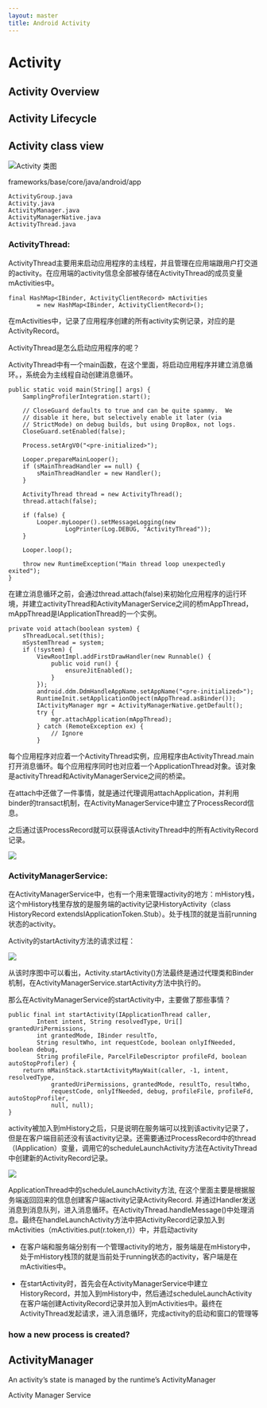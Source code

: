 ```yaml
---
layout: master
title: Android Activity
---
```


# Activity

## Activity Overview

## Activity Lifecycle

## Activity class view

![Activity 类图](http://hi.csdn.net/attachment/201106/27/62017_1309154560MBjJ.png)

frameworks/base/core/java/android/app

    ActivityGroup.java
    Activity.java  
    ActivityManager.java  
    ActivityManagerNative.java  
    ActivityThread.java

### ActivityThread:

ActivityThread主要用来启动应用程序的主线程，并且管理在应用端跟用户打交道的activity。在应用端的activity信息全部被存储在ActivityThread的成员变量mActivities中。

    final HashMap<IBinder, ActivityClientRecord> mActivities
            = new HashMap<IBinder, ActivityClientRecord>();

在mActivities中，记录了应用程序创建的所有activity实例记录，对应的是ActivityRecord。

ActivityThread是怎么启动应用程序的呢？

ActivityThread中有一个main函数，在这个里面，将启动应用程序并建立消息循环。，系统会为主线程自动创建消息循环。

    public static void main(String[] args) {
        SamplingProfilerIntegration.start();

        // CloseGuard defaults to true and can be quite spammy.  We
        // disable it here, but selectively enable it later (via
        // StrictMode) on debug builds, but using DropBox, not logs.
        CloseGuard.setEnabled(false);

        Process.setArgV0("<pre-initialized>");

        Looper.prepareMainLooper();
        if (sMainThreadHandler == null) {
            sMainThreadHandler = new Handler();
        }

        ActivityThread thread = new ActivityThread();
        thread.attach(false);

        if (false) {
            Looper.myLooper().setMessageLogging(new
                    LogPrinter(Log.DEBUG, "ActivityThread"));
        }

        Looper.loop();

        throw new RuntimeException("Main thread loop unexpectedly exited");
    }

在建立消息循环之前，会通过thread.attach(false)来初始化应用程序的运行环境，并建立activityThread和ActivityManagerService之间的桥mAppThread， mAppThread是IApplicationThread的一个实例。

    private void attach(boolean system) {
        sThreadLocal.set(this);
        mSystemThread = system;
        if (!system) {
            ViewRootImpl.addFirstDrawHandler(new Runnable() {
                public void run() {
                    ensureJitEnabled();
                }
            });
            android.ddm.DdmHandleAppName.setAppName("<pre-initialized>");
            RuntimeInit.setApplicationObject(mAppThread.asBinder());
            IActivityManager mgr = ActivityManagerNative.getDefault();
            try {
                mgr.attachApplication(mAppThread);
            } catch (RemoteException ex) {
                // Ignore
            }


每个应用程序对应着一个ActivityThread实例，应用程序由ActivityThread.main打开消息循环。每个应用程序同时也对应着一个ApplicationThread对象。该对象是activityThread和ActivityManagerService之间的桥梁。

在attach中还做了一件事情，就是通过代理调用attachApplication，并利用binder的transact机制，在ActivityManagerService中建立了ProcessRecord信息。

之后通过该ProcessRecord就可以获得该ActivityThread中的所有ActivityRecord记录。

![](http://hi.csdn.net/attachment/201106/27/62017_1309154561sT75.png)


### ActivityManagerService:

在ActivityManagerService中，也有一个用来管理activity的地方：mHistory栈，这个mHistory栈里存放的是服务端的activity记录HistoryActivity（class HistoryRecord extendsIApplicationToken.Stub）。处于栈顶的就是当前running状态的activity。

Activity的startActivity方法的请求过程：

![](http://hi.csdn.net/attachment/201106/27/62017_1309154561aAz8.png)

从该时序图中可以看出，Activity.startActivity()方法最终是通过代理类和Binder机制，在ActivityManagerService.startActivity方法中执行的。

那么在ActivityManagerService的startActivity中，主要做了那些事情？

    public final int startActivity(IApplicationThread caller,
            Intent intent, String resolvedType, Uri[] grantedUriPermissions,
            int grantedMode, IBinder resultTo,
            String resultWho, int requestCode, boolean onlyIfNeeded, boolean debug,
            String profileFile, ParcelFileDescriptor profileFd, boolean autoStopProfiler) {
        return mMainStack.startActivityMayWait(caller, -1, intent, resolvedType,
                grantedUriPermissions, grantedMode, resultTo, resultWho,
                requestCode, onlyIfNeeded, debug, profileFile, profileFd, autoStopProfiler,
                null, null);
    }


activity被加入到mHistory之后，只是说明在服务端可以找到该activity记录了，但是在客户端目前还没有该activity记录。还需要通过ProcessRecord中的thread（IApplication）变量，调用它的scheduleLaunchActivity方法在ActivityThread中创建新的ActivityRecord记录。


![](http://hi.csdn.net/attachment/201106/27/62017_130915456111WI.png)


ApplicationThread中的scheduleLaunchActivity方法, 在这个里面主要是根据服务端返回回来的信息创建客户端activity记录ActivityRecord. 并通过Handler发送消息到消息队列，进入消息循环。在ActivityThread.handleMessage()中处理消息。最终在handleLaunchActivity方法中把ActivityRecord记录加入到mActivities（mActivities.put(r.token,r)）中，并启动activity


- 在客户端和服务端分别有一个管理activity的地方，服务端是在mHistory中，处于mHistory栈顶的就是当前处于running状态的activity，客户端是在mActivities中。

- 在startActivity时，首先会在ActivityManagerService中建立HistoryRecord，并加入到mHistory中，然后通过scheduleLaunchActivity在客户端创建ActivityRecord记录并加入到mActivities中。最终在ActivityThread发起请求，进入消息循环，完成activity的启动和窗口的管理等

### how a new process is created?


## ActivityManager

An activity’s state is managed by the runtime’s ActivityManager


Activity Manager Service



